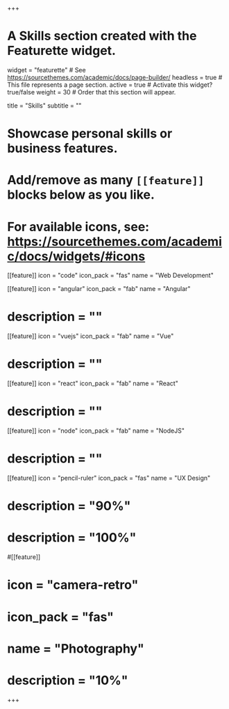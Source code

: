 +++
# A Skills section created with the Featurette widget.
widget = "featurette"  # See https://sourcethemes.com/academic/docs/page-builder/
headless = true  # This file represents a page section.
active = true  # Activate this widget? true/false
weight = 30  # Order that this section will appear.

title = "Skills"
subtitle = ""

# Showcase personal skills or business features.
# 
# Add/remove as many `[[feature]]` blocks below as you like.
# 
# For available icons, see: https://sourcethemes.com/academic/docs/widgets/#icons

[[feature]]
  icon = "code"
  icon_pack = "fas"
  name = "Web Development"
  
[[feature]]
  icon = "angular"
  icon_pack = "fab"
  name = "Angular"
#  description = ""  
  
[[feature]]
  icon = "vuejs"
  icon_pack = "fab"
  name = "Vue"
#  description = ""  
  
[[feature]]
  icon = "react"
  icon_pack = "fab"
  name = "React"
#  description = ""  
  
[[feature]]
  icon = "node"
  icon_pack = "fab"
  name = "NodeJS"
#  description = ""  

[[feature]]
  icon = "pencil-ruler"
  icon_pack = "fas"
  name = "UX Design"
#  description = "90%"

  
#  description = "100%"  
  
#[[feature]]
#  icon = "camera-retro"
#  icon_pack = "fas"
#  name = "Photography"
#  description = "10%"

+++

